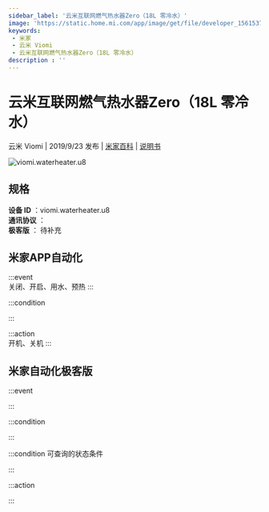 ```yaml
---
sidebar_label: '云米互联网燃气热水器Zero（18L 零冷水）'
image: 'https://static.home.mi.com/app/image/get/file/developer_1561537735897sdlzb.png'
keywords: 
 - 米家
 - 云米 Viomi
 - 云米互联网燃气热水器Zero（18L 零冷水）
description : ''
---
```

# 云米互联网燃气热水器Zero（18L 零冷水）

云米 Viomi | 2019/9/23 发布 | [米家百科](https://home.mi.com/webapp/content/baike/product/index.html?model=viomi.waterheater.u8) | [说明书](https://home.mi.com/views/introduction.html?model=viomi.waterheater.u8&region=cn)

![viomi.waterheater.u8](https://static.home.mi.com/app/image/get/file/developer_1561537735897sdlzb.png)

## 规格  
> 
**设备 ID** ：viomi.waterheater.u8  
**通讯协议** ：  
**极客版**  ： 待补充 


## 米家APP自动化  

:::event  
关闭、开启、用水、预热
:::

:::condition  

:::

:::action   
开机、关机
:::

## 米家自动化极客版  

:::event  

:::

:::condition  

:::

:::condition 可查询的状态条件  

:::

:::action  

:::

        
